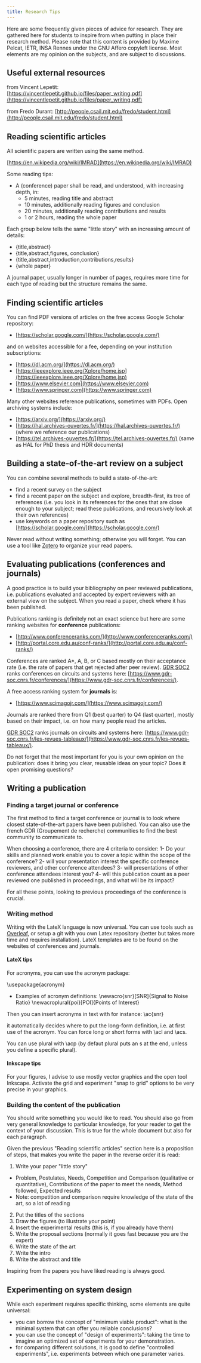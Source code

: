 ```yaml
---
title: Research Tips
---
```


Here are some frequently given pieces of advice for research. They are gathered here for students to inspire from when putting in place their research method. Please note that this content is provided by Maxime Pelcat, IETR, INSA Rennes under the GNU Affero copyleft license. Most elements are my opinion on the subjects, and are subject to discussions.

## Useful external resources

from Vincent Lepetit: [https://vincentlepetit.github.io/files/paper_writing.pdf](https://vincentlepetit.github.io/files/paper_writing.pdf)

from Fredo Durant: [http://people.csail.mit.edu/fredo/student.html](http://people.csail.mit.edu/fredo/student.html)

## Reading scientific articles

All scientific papers are written using the same method.

[https://en.wikipedia.org/wiki/IMRAD](https://en.wikipedia.org/wiki/IMRAD)

Some reading tips:

- A (conference) paper shall be read, and understood, with increasing depth, in:
  - 5 minutes, reading title and abstract
  - 10 minutes, additionally reading figures and conclusion
  - 20 minutes, additionally reading contributions and results
  - 1 or 2 hours, reading the whole paper

Each group below tells the same "little story" with an increasing amount of details:
- {title,abstract}
- {title,abstract,figures, conclusion}
- {title,abstract,introduction,contributions,results}
- {whole paper}

A journal paper, usually longer in number of pages, requires more time for each type of reading but the structure remains the same.

## Finding scientific articles

You can find PDF versions of articles on the free access Google Scholar repository: 
- [https://scholar.google.com/](https://scholar.google.com/)

and on websites accessible for a fee, depending on your institution subscriptions:
- [https://dl.acm.org/](https://dl.acm.org/)
- [https://ieeexplore.ieee.org/Xplore/home.jsp](https://ieeexplore.ieee.org/Xplore/home.jsp)
- [https://www.elsevier.com](https://www.elsevier.com)
- [https://www.springer.com](https://www.springer.com)

Many other websites reference publications, sometimes with PDFs. Open archiving systems include:
- [https://arxiv.org/](https://arxiv.org/)
- [https://hal.archives-ouvertes.fr/](https://hal.archives-ouvertes.fr/) (where we reference our publications)
- [https://tel.archives-ouvertes.fr/](https://tel.archives-ouvertes.fr/) (same as HAL for PhD thesis and HDR documents)

## Building a state-of-the-art review on a subject

You can combine several methods to build a state-of-the-art:
- find a recent survey on the subject
- find a recent paper on the subject and explore, breadth-first, its tree of references (i.e. you look in its references for the ones that are close enough to your subject; read these publications, and recursively look at their own references)
- use keywords on a paper repository such as [https://scholar.google.com/](https://scholar.google.com/)

Never read without writing something; otherwise you will forget. You can use a tool like [Zotero](https://www.zotero.org/) to organize your read papers.

## Evaluating publications (conferences and journals)

A good practice is to build your bibliography on peer reviewed publications, i.e. publications evaluated and accepted by expert reviewers with an external view on the subject. When you read a paper, check where it has been published.

Publications ranking is definitely not an exact science but here are some ranking websites for **conference** publications:
- [http://www.conferenceranks.com/](http://www.conferenceranks.com/)
- [http://portal.core.edu.au/conf-ranks/](http://portal.core.edu.au/conf-ranks/)

Conferences are ranked A*, A, B, or C based mostly on their acceptance rate (i.e. the rate of papers that get rejected after peer review). [GDR SOC2](https://www.gdr-soc.cnrs.fr/) ranks conferences on circuits and systems here: [https://www.gdr-soc.cnrs.fr/conferences/](https://www.gdr-soc.cnrs.fr/conferences/).

A free access ranking system for **journals** is:
- [https://www.scimagojr.com/](https://www.scimagojr.com/)

Journals are ranked there from Q1 (best quarter) to Q4 (last quarter), mostly based on their impact, i.e. on how many people read the articles.

[GDR SOC2](https://www.gdr-soc.cnrs.fr/) ranks journals on circuits and systems here: [https://www.gdr-soc.cnrs.fr/les-revues-tableaux/](https://www.gdr-soc.cnrs.fr/les-revues-tableaux/).

Do not forget that the most important for you is your own opinion on the publication: does it bring you clear, reusable ideas on your topic? Does it open promising questions?

## Writing a publication

### Finding a target journal or conference

The first method to find a target conference or journal is to look where closest state-of-the-art papers have been published. You can also use the french GDR (Groupement de recherche) communities to find the best community to communicate to. 

When choosing a conference, there are 4 criteria to consider:
1- Do your skills and planned work enable you to cover a topic within the scope of the conference?
2- will your presentation interest the specific conference reviewers, and other conference attendees?
3- will presentations of other conference attendees interest you?
4- will this publication count as a peer reviewed one published in proceedings, and what will be its impact?

For all these points, looking to previous proceedings of the conference is crucial.

### Writing method

Writing with the LateX language is now universal. You can use tools such as [Overleaf](https://www.overleaf.com), or setup a git with you own Latex repository (better but takes more time and requires installation). LateX templates are to be found on the websites of conferences and journals.

#### LateX tips

For acronyms, you can use the acronym package:

\usepackage{acronym}

- Examples of acronym definitions:
\newacro{snr}[SNR]{Signal to Noise Ratio}
\newacroplural{poi}[POI]{Points of Interest}

Then you can insert acronyms in text with for instance: \ac{snr}

it automatically decides where to put the long-form definition, i.e. at first use of the acronym. You can force long or short forms with \acl and \acs.

You can use plural with \acp (by defaut plural puts an s at the end, unless you define a specific plural).

#### Inkscape tips

For your figures, I advise to use mostly vector graphics and the open tool Inkscape. Activate the grid and experiment "snap to grid" options to be very precise in your graphics.

### Building the content of the publication

You should write something you would like to read. You should also go from very general knowledge to particular knowledge, for your reader to get the context of your discussion. This is true for the whole document but also for each paragraph.

Given the previous "Reading scientific articles" section here is a proposition of steps, that makes you write the paper in the reverse order it is read:

1. Write your paper "little story"
  - Problem, Postulates, Needs, Competition and Comparison (qualitative or quantitative), Contributions of the paper to meet the needs, Method followed, Expected results
  - Note: competition and comparison require knowledge of the state of the art, so a lot of reading
2. Put the titles of the sections
3. Draw the figures (to illustrate your point)
4. Insert the experimental results (this is, if you already have them)
5. Write the proposal sections (normally it goes fast because you are the expert)
6. Write the state of the art
7. Write the intro
8. Write the abstract and title

Inspiring from the papers you have liked reading is always good.

## Experimenting on system design

While each experiment requires specific thinking, some elements are quite universal:
- you can borrow the concept of "minimum viable product": what is the minimal system that can offer you reliable conclusions?
- you can use the concept of "design of experiments": taking the time to imagine an optimized set of experiments for your demonstration.
- for comparing different solutions, it is good to define "controlled experiments", i.e. experiments between which one parameter varies.



